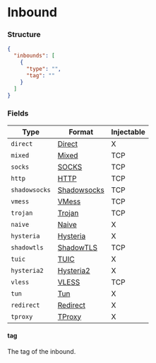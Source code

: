 # Inbound

### Structure

```json
{
  "inbounds": [
    {
      "type": "",
      "tag": ""
    }
  ]
}
```

### Fields

| Type          | Format                       | Injectable |
|---------------|------------------------------|------------|
| `direct`      | [Direct](./direct/)           | X          |
| `mixed`       | [Mixed](./mixed/)             | TCP        |
| `socks`       | [SOCKS](./socks/)             | TCP        |
| `http`        | [HTTP](./http/)               | TCP        |
| `shadowsocks` | [Shadowsocks](./shadowsocks/) | TCP        |
| `vmess`       | [VMess](./vmess/)             | TCP        |
| `trojan`      | [Trojan](./trojan/)           | TCP        |
| `naive`       | [Naive](./naive/)             | X          |
| `hysteria`    | [Hysteria](./hysteria/)       | X          |
| `shadowtls`   | [ShadowTLS](./shadowtls/)     | TCP        |
| `tuic`        | [TUIC](./tuic/)               | X          |
| `hysteria2`   | [Hysteria2](./hysteria2/)     | X          |
| `vless`       | [VLESS](./vless/)             | TCP        |
| `tun`         | [Tun](./tun/)                 | X          |
| `redirect`    | [Redirect](./redirect/)       | X          |
| `tproxy`      | [TProxy](./tproxy/)           | X          |

#### tag

The tag of the inbound.